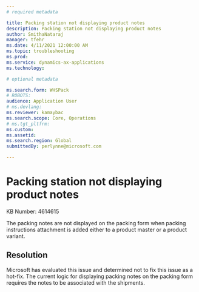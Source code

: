 ```yaml
---
# required metadata

title: Packing station not displaying product notes
description: Packing station not displaying product notes
author: SmithaNataraj
manager: tfehr
ms.date: 4/11/2021 12:00:00 AM
ms.topic: troubleshooting
ms.prod: 
ms.service: dynamics-ax-applications
ms.technology: 

# optional metadata

ms.search.form: WHSPack
# ROBOTS: 
audience: Application User
# ms.devlang: 
ms.reviewer: kamaybac
ms.search.scope: Core, Operations
# ms.tgt_pltfrm: 
ms.custom: 
ms.assetid: 
ms.search.region: Global
submittedBy: perlynne@microsoft.com

---
```


# Packing station not displaying product notes

KB Number: 4614615

The packing notes are not displayed on the packing form when packing instructions attachment is added either to a product master or a product variant. 


## Resolution
Microsoft has evaluated this issue and determined not to fix this issue as a hot-fix.
The current logic for displaying packing notes on the packing form requires the notes to be associated with the shipments.



